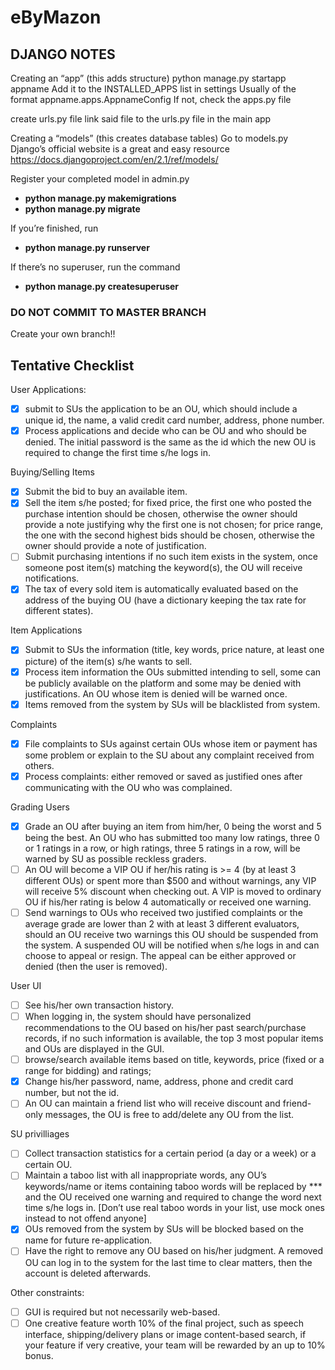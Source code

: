 # eByMazon

## DJANGO NOTES
Creating an “app” (this adds structure)
python manage.py startapp appname
Add it to the INSTALLED_APPS list in settings
Usually of the format
appname.apps.AppnameConfig
If not, check the apps.py file

create urls.py file
link said file to the urls.py file in the main app

Creating a “models” (this creates database tables)
Go to models.py
Django’s official website is a great and easy resource
https://docs.djangoproject.com/en/2.1/ref/models/

Register your completed model in admin.py
- **python manage.py makemigrations**
- **python manage.py migrate**

If you’re finished, run
- **python manage.py runserver**

If there’s no superuser, run the command
- **python manage.py createsuperuser**


### DO NOT COMMIT TO MASTER BRANCH 
Create your own branch!!


## Tentative Checklist
User Applications:
- [x] submit to SUs the application to be an OU, which should include a unique id, the name, a valid credit card number, address, phone number.
- [x] Process applications and decide who can be OU and who should be denied. The initial password is the same as the id which the new OU is required to change the first time s/he logs in.

Buying/Selling Items
- [x] Submit the bid to buy an available item.
- [x] Sell the item s/he posted; for fixed price, the first one who posted the purchase intention should be chosen, otherwise the owner should provide a note justifying why the first one is not chosen; for price range, the one with the second highest bids should be chosen, otherwise the owner should provide a note of justification. 
- [ ] Submit purchasing intentions if no such item exists in the system, once someone post item(s) matching the keyword(s), the OU will receive notifications.
- [x] The tax of every sold item is automatically evaluated based on the address of the buying OU (have a dictionary keeping the tax rate for different states).

Item Applications
- [x] Submit to SUs the information (title, key words, price nature, at least one picture) of the item(s) s/he wants to sell. 
- [x] Process item information the OUs submitted intending to sell, some can be publicly available on the platform and some may be denied with justifications. An OU whose item is denied will be warned once.
- [x] Items removed from the system by SUs will be blacklisted from system. 

Complaints
- [x] File complaints to SUs against certain OUs whose item or payment has some problem or explain to the SU about any complaint received from others.
- [x] Process complaints: either removed or saved as justified ones after communicating with the OU who was complained.

Grading Users
- [x] Grade an OU after buying an item from him/her, 0 being the worst and 5 being the best. An OU who has submitted too many low ratings, three 0 or 1 ratings in a row, or high ratings, three 5 ratings in a row, will be warned by SU as possible reckless graders.
- [ ] An OU will become a VIP OU if her/his rating is >= 4 (by at least 3 different OUs) or spent more than $500 and without warnings, any VIP will receive 5% discount when checking out. A VIP is moved to ordinary OU if his/her rating is below 4 automatically or received one warning.
- [ ] Send warnings to OUs who received two justified complaints or the average grade are lower than 2 with at least 3 different evaluators, should an OU receive two warnings this OU should be suspended from the system. A suspended OU will be notified when s/he logs in and can choose to appeal or resign. The appeal can be either approved or denied (then the user is removed).

User UI
- [ ] See his/her own transaction history.
- [ ] When logging in, the system should have personalized recommendations to the OU based on his/her past search/purchase records, if no such information is available, the top 3 most popular items and OUs are displayed in the GUI.
- [ ] browse/search available items based on title, keywords, price (fixed or a range for bidding) and ratings;
- [x] Change his/her password, name, address, phone and credit card number, but not the id.
- [ ] An OU can maintain a friend list who will receive discount and friend-only messages, the OU is free to add/delete any OU from the list.

SU privilliages
- [ ] Collect transaction statistics for a certain period (a day or a week) or a certain OU.  
- [ ] Maintain a taboo list with all inappropriate words, any OU’s keywords/name or items containing taboo words will be replaced by *** and the OU received one warning and required to change the word next time s/he logs in. [Don’t use real taboo words in your list, use mock ones instead to not offend anyone]
- [x] OUs removed from the system by SUs will be blocked based on the name for future re-application.
- [ ] Have the right to remove any OU based on his/her judgment. A removed OU can log in to the system for the last time to clear matters, then the account is deleted afterwards.

Other constraints:
- [ ] GUI is required but not necessarily web-based.
- [ ] One creative feature worth 10% of the final project, such as speech interface, shipping/delivery plans or image content-based search, if your feature if very creative, your team will be rewarded by an up to 10% bonus.
